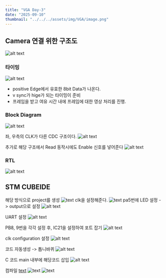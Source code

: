 ```yaml
---
title: "VGA Day-3"
date: "2025-09-10"
thumbnail: "../../../assets/img/VGA/image.png"
---
```


## Camera 연결 위한 구조도
![alt text](<../../../assets/img/VGA/day-3/스크린샷 2025-09-10 095019.png>)

### 타이밍
![alt text](<../../../assets/img/VGA/day-3/스크린샷 2025-09-10 103722.png>)

- positive Edge에서 유효한 8bit Data가 나온다.
- v sync가 hige가 되는 타이밍이 준비
- 프레임을 받고 여유 시간 내에 프레임에 대한 영상 처리를 진행.

### Block Diagram
![alt text](<../../../assets/img/VGA/day-3/스크린샷 2025-09-10 105516.png>)

좌, 우측의 CLK가 다른 CDC 구조이다.
![alt text](<../../../assets/img/VGA/day-3/스크린샷 2025-09-10 105806.png>)

추가로 해당 구조에서 Read 동작시에도 Enable 신호를 넣어준다
![alt text](<../../../assets/img/VGA/day-3/스크린샷 2025-09-10 112257.png>)


### RTL
![alt text](<../../../assets/img/VGA/day-3/스크린샷 2025-09-10 124711.png>)




## STM CUBEIDE
해당 방식으로 project를 생성
![text](<../../../assets/img/VGA/day-3/스크린샷 2025-09-10 140759.png>) 
clk을 설정해준다.
![text](<../../../assets/img/VGA/day-3/스크린샷 2025-09-10 140834.png>)
pa5번에 LED 설정 -> output으로 설정 
![alt text](<../../../assets/img/VGA/day-3/스크린샷 2025-09-10 141033.png>)

UART 설정
![alt text](<../../../assets/img/VGA/day-3/스크린샷 2025-09-10 141201.png>)

PB8, 9번을 각각 설정 후, IC21을 설정하여 포트 잡기
![alt text](<../../../assets/img/VGA/day-3/스크린샷 2025-09-10 141201.png>)

clk configuration 설정
![alt text](<화면 캡처 2025-09-10 141839.png>)

코드 자동생성 -> 톱니바퀴
![alt text](<../../../assets/img/VGA/day-3/스크린샷 2025-09-10 142152.png>)

C 코드 main 내부에 해당코드 삽입
![alt text](<../../../assets/img/VGA/day-3/스크린샷 2025-09-10 142611.png>)

컴파일
[text](0910_day3.md) ![text](<../../../assets/img/VGA/day-3/스크린샷 2025-09-10 142640.png>) ![text](<../../../assets/img/VGA/day-3/스크린샷 2025-09-10 142654.png>)